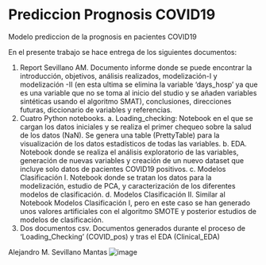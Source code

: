 # Prediccion Prognosis COVID19
 Modelo prediccion de la prognosis en pacientes COVID19
 
En el presente trabajo se hace entrega de los siguientes documentos:

1)	Report Sevillano AM. Documento informe donde se puede encontrar la introducción, objetivos, análisis realizados, modelización-I y modelización -II (en esta ultima se elimina la variable ‘days_hosp’ ya que es una variable que no se toma al inicio del studio y se añaden variables sintéticas usando el algoritmo SMAT), conclusiones, direcciones futuras, diccionario de variables y referencias.
2)	Cuatro Python notebooks. 
a.	Loading_checking: Notebook en el que se cargan los datos iniciales y se realiza el primer chequeo sobre la salud de los datos (NaN). Se genera una table (PrettyTable) para la visualización de los datos estadísticos de todas las variables. 
b.	EDA. Notebook donde se realiza el análisis exploratorio de las variables, generación de nuevas variables y creación de un nuevo dataset que incluye solo datos de pacientes COVID19 positivos.
c.	Modelos Clasificación I. Notebook donde se tratan los datos para la modelización, estudio de PCA, y caracterización de los diferentes modelos de clasificación. 
d.	Modelos Clasificación II. Similar al Notebook Modelos Clasificación I, pero en este caso se han generado unos valores artificiales con el algoritmo SMOTE y posterior estudios de modelos de clasificación. 
3)	Dos documentos csv. Documentos generados durante el proceso de ‘Loading_Checking’ (COVID_pos) y tras el EDA (Clinical_EDA)

Alejandro M. Sevillano Mantas
![image](https://user-images.githubusercontent.com/107324573/214782383-a3ecbc6d-ce47-4a9e-a368-e18ceaa2b821.png)
